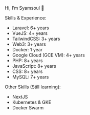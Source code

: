Hi, I’m Syamsoul 👋



Skills & Experience:
  - Laravel: 6+ years
  - VueJS: 4+ years
  - TailwindCSS: 3+ years
  - Web3: 3+ years
  - Docker: 1 year
  - Google Cloud (GCE VM): 4+ years
  - PHP: 8+ years
  - JavaScript: 8+ years
  - CSS: 8+ years
  - MySQL: 7+ years
  

Other Skills (Still learning):
  - NextJS
  - Kubernetes & GKE
  - Docker Swarm
